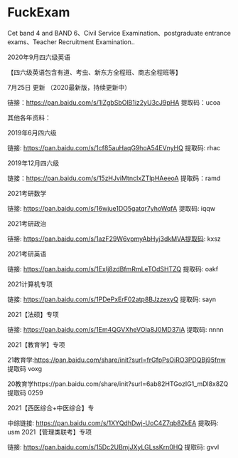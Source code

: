 # FuckExam
Cet band 4 and BAND 6、Civil Service Examination、postgraduate entrance exams、Teacher Recruitment Examination..


2020年9月四六级英语

【四六级英语包含有道、考虫、新东方全程班、商志全程班等】

7月25日 更新 （2020最新版，持续更新中）

链接：https://pan.baidu.com/s/1lZgbSbOlB1iz2yU3cJ9pHA 提取码：ucoa 

其他各年资料：

2019年6月四六级

链接: https://pan.baidu.com/s/1cf85auHaqG9hoA54EVnyHQ 提取码: rhac

2019年12月四六级

链接：https://pan.baidu.com/s/15zHJviMtncIxZTlpHAeeoA 提取码：ramd 

2021考研数学

链接: https://pan.baidu.com/s/16wjue1DO5gatqr7yhoWqfA 提取码: iqqw

2021考研政治

链接: https://pan.baidu.com/s/1azF29W6vpmyAbHyj3dkMVA提取码: kxsz

2021考研英语

链接: https://pan.baidu.com/s/1ExIj8zdBfmRmLeTOdSHTZQ 提取码: oakf

2021计算机专项

链接: https://pan.baidu.com/s/1PDePxErF02atp8BJzzexyQ 提取码: sayn

2021【法硕】专项

链接: https://pan.baidu.com/s/1Em4QGVXheVOla8J0MD37iA 提取码: nnnn

2021【教育学】专项

21教育学:https://pan.baidu.com/share/init?surl=frGfpPsOiRO3PDQBj95fnw  提取码 voxg

20教育学https://pan.baidu.com/share/init?surl=6ab82HTGozIG1_mDl8x8ZQ  提取码 0259

2021【西医综合+中医综合】专

中综链接: https://pan.baidu.com/s/1XYQdhDwj-UoC4Z7qb8ZkEA 提取码: usm
2021【管理类联考】专项

链接: https://pan.baidu.com/s/15Dc2UBmjJXyLGLssKrn0HQ 提取码: gvvl

